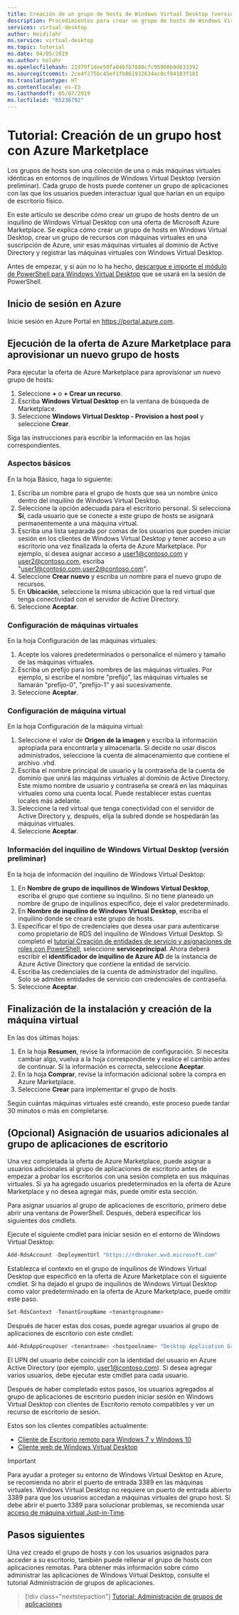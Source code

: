 ```yaml
---
title: Creación de un grupo de hosts de Windows Virtual Desktop (versión preliminar) con Azure Marketplace en Azure
description: Procedimientos para crear un grupo de hosts de Windows Virtual Desktop (versión preliminar) con Azure Marketplace.
services: virtual-desktop
author: Heidilohr
ms.service: virtual-desktop
ms.topic: tutorial
ms.date: 04/05/2019
ms.author: helohr
ms.openlocfilehash: 21979f1dee50fa846fb7888cfc95908b9d833392
ms.sourcegitcommit: 2ce4f275bc45ef1fb061932634ac0cf04183f181
ms.translationtype: HT
ms.contentlocale: es-ES
ms.lasthandoff: 05/07/2019
ms.locfileid: "65236792"
---
```

# <a name="tutorial-create-a-host-pool-with-azure-marketplace"></a>Tutorial: Creación de un grupo host con Azure Marketplace

Los grupos de hosts son una colección de una o más máquinas virtuales idénticas en entornos de inquilinos de Windows Virtual Desktop (versión preliminar). Cada grupo de hosts puede contener un grupo de aplicaciones con las que los usuarios pueden interactuar igual que harían en un equipo de escritorio físico.

En este artículo se describe cómo crear un grupo de hosts dentro de un inquilino de Windows Virtual Desktop con una oferta de Microsoft Azure Marketplace. Se explica cómo crear un grupo de hosts en Windows Virtual Desktop, crear un grupo de recursos con máquinas virtuales en una suscripción de Azure, unir esas máquinas virtuales al dominio de Active Directory y registrar las máquinas virtuales con Windows Virtual Desktop.

Antes de empezar, y si aún no lo ha hecho, [descargue e importe el módulo de PowerShell para Windows Virtual Desktop](https://docs.microsoft.com/powershell/windows-virtual-desktop/overview) que se usará en la sesión de PowerShell.

## <a name="sign-in-to-azure"></a>Inicio de sesión en Azure

Inicie sesión en Azure Portal en <https://portal.azure.com>.

## <a name="run-the-azure-marketplace-offering-to-provision-a-new-host-pool"></a>Ejecución de la oferta de Azure Marketplace para aprovisionar un nuevo grupo de hosts

Para ejecutar la oferta de Azure Marketplace para aprovisionar un nuevo grupo de hosts:

1. Seleccione **+** o **+ Crear un recurso**.
2. Escriba **Windows Virtual Desktop** en la ventana de búsqueda de Marketplace.
3. Seleccione **Windows Virtual Desktop - Provision a host pool** y seleccione **Crear**.

Siga las instrucciones para escribir la información en las hojas correspondientes.

### <a name="basics"></a>Aspectos básicos

En la hoja Básico, haga lo siguiente:

1. Escriba un nombre para el grupo de hosts que sea un nombre único dentro del inquilino de Windows Virtual Desktop.
2. Seleccione la opción adecuada para el escritorio personal. Si selecciona **Sí**, cada usuario que se conecte a este grupo de hosts se asignará permanentemente a una máquina virtual.
3. Escriba una lista separada por comas de los usuarios que pueden iniciar sesión en los clientes de Windows Virtual Desktop y tener acceso a un escritorio una vez finalizada la oferta de Azure Marketplace. Por ejemplo, si desea asignar acceso a user1@contoso.com y user2@contoso.com, escriba "user1@contoso.com,user2@contoso.com".
4. Seleccione **Crear nuevo** y escriba un nombre para el nuevo grupo de recursos.
5. En **Ubicación**, seleccione la misma ubicación que la red virtual que tenga conectividad con el servidor de Active Directory.
6. Seleccione **Aceptar**.

### <a name="configure-virtual-machines"></a>Configuración de máquinas virtuales

En la hoja Configuración de las máquinas virtuales:

1. Acepte los valores predeterminados o personalice el número y tamaño de las máquinas virtuales.
2. Escriba un prefijo para los nombres de las máquinas virtuales. Por ejemplo, si escribe el nombre "prefijo", las máquinas virtuales se llamarán "prefijo-0", "prefijo-1" y así sucesivamente.
3. Seleccione **Aceptar**.

### <a name="virtual-machine-settings"></a>Configuración de máquina virtual

En la hoja Configuración de la máquina virtual:

1. Seleccione el valor de **Origen de la imagen** y escriba la información apropiada para encontrarla y almacenarla. Si decide no usar discos administrados, seleccione la cuenta de almacenamiento que contiene el archivo .vhd.
2. Escriba el nombre principal de usuario y la contraseña de la cuenta de dominio que unirá las máquinas virtuales al dominio de Active Directory. Este mismo nombre de usuario y contraseña se creará en las máquinas virtuales como una cuenta local. Puede restablecer estas cuentas locales más adelante.
3. Seleccione la red virtual que tenga conectividad con el servidor de Active Directory y, después, elija la subred donde se hospedarán las máquinas virtuales.
4. Seleccione **Aceptar**.

### <a name="windows-virtual-desktop-preview-tenant-information"></a>Información del inquilino de Windows Virtual Desktop (versión preliminar)

En la hoja de información del inquilino de Windows Virtual Desktop:

1. En **Nombre de grupo de inquilinos de Windows Virtual Desktop**, escriba el grupo que contiene su inquilino. Si no tiene planeado un nombre de grupo de inquilinos específico, deje el valor predeterminado.
2. En **Nombre de inquilino de Windows Virtual Desktop**, escriba el inquilino donde se creará este grupo de hosts.
3. Especificar el tipo de credenciales que desea usar para autenticarse como propietario de RDS del inquilino de Windows Virtual Desktop. Si completó el [tutorial Creación de entidades de servicio y asignaciones de roles con PowerShell](./create-service-principal-role-powershell.md), seleccione **serviceprincipal**. Ahora deberá escribir el **identificador de inquilino de Azure AD** de la instancia de Azure Active Directory que contiene la entidad de servicio.
4. Escriba las credenciales de la cuenta de administrador del inquilino. Solo se admiten entidades de servicio con credenciales de contraseña.
5. Seleccione **Aceptar**.

## <a name="complete-setup-and-create-the-virtual-machine"></a>Finalización de la instalación y creación de la máquina virtual

En las dos últimas hojas:

1. En la hoja **Resumen**, revise la información de configuración. Si necesita cambiar algo, vuelva a la hoja correspondiente y realice el cambio antes de continuar. Si la información es correcta, seleccione **Aceptar**.
2. En la hoja **Comprar**, revise la información adicional sobre la compra en Azure Marketplace.
3. Seleccione **Crear** para implementar el grupo de hosts.

Según cuántas máquinas virtuales esté creando, este proceso puede tardar 30 minutos o más en completarse.

## <a name="optional-assign-additional-users-to-the-desktop-application-group"></a>(Opcional) Asignación de usuarios adicionales al grupo de aplicaciones de escritorio

Una vez completada la oferta de Azure Marketplace, puede asignar a usuarios adicionales al grupo de aplicaciones de escritorio antes de empezar a probar los escritorios con una sesión completa en sus máquinas virtuales. Si ya ha agregado usuarios predeterminados en la oferta de Azure Marketplace y no desea agregar más, puede omitir esta sección.

Para asignar usuarios al grupo de aplicaciones de escritorio, primero debe abrir una ventana de PowerShell. Después, deberá especificar los siguientes dos cmdlets.

Ejecute el siguiente cmdlet para iniciar sesión en el entorno de Windows Virtual Desktop:

```powershell
Add-RdsAccount -DeploymentUrl "https://rdbroker.wvd.microsoft.com"
```

Establezca el contexto en el grupo de inquilinos de Windows Virtual Desktop que especificó en la oferta de Azure Marketplace con el siguiente cmdlet. Si ha dejado el grupo de inquilinos de Windows Virtual Desktop como valor predeterminado en la oferta de Azure Marketplace, puede omitir este paso.

```powershell
Set-RdsContext -TenantGroupName <tenantgroupname>
```

Después de hacer estas dos cosas, puede agregar usuarios al grupo de aplicaciones de escritorio con este cmdlet:

```powershell
Add-RdsAppGroupUser <tenantname> <hostpoolname> "Desktop Application Group" -UserPrincipalName <userupn>
```

El UPN del usuario debe coincidir con la identidad del usuario en Azure Active Directory (por ejemplo, user1@contoso.com). Si desea agregar varios usuarios, debe ejecutar este cmdlet para cada usuario.

Después de haber completado estos pasos, los usuarios agregados al grupo de aplicaciones de escritorio pueden iniciar sesión en Windows Virtual Desktop con clientes de Escritorio remoto compatibles y ver un recurso de escritorio de sesión.

Estos son los clientes compatibles actualmente:

- [Cliente de Escritorio remoto para Windows 7 y Windows 10](connect-windows-7-and-10.md)
- [Cliente web de Windows Virtual Desktop](connect-web.md)

>[!IMPORTANT]
>Para ayudar a proteger su entorno de Windows Virtual Desktop en Azure, se recomienda no abrir el puerto de entrada 3389 en las máquinas virtuales. Windows Virtual Desktop no requiere un puerto de entrada abierto 3389 para que los usuarios accedan a máquinas virtuales del grupo host. Si debe abrir el puerto 3389 para solucionar problemas, se recomienda usar [acceso de máquina virtual Just-in-Time](https://docs.microsoft.com/azure/security-center/security-center-just-in-time).

## <a name="next-steps"></a>Pasos siguientes

Una vez creado el grupo de hosts y con los usuarios asignados para acceder a su escritorio, también puede rellenar el grupo de hosts con aplicaciones remotas. Para obtener más información sobre cómo administrar las aplicaciones de Windows Virtual Desktop, consulte el tutorial Administración de grupos de aplicaciones.

> [!div class="nextstepaction"]
> [Tutorial: Administración de grupos de aplicaciones](./manage-app-groups.md)
